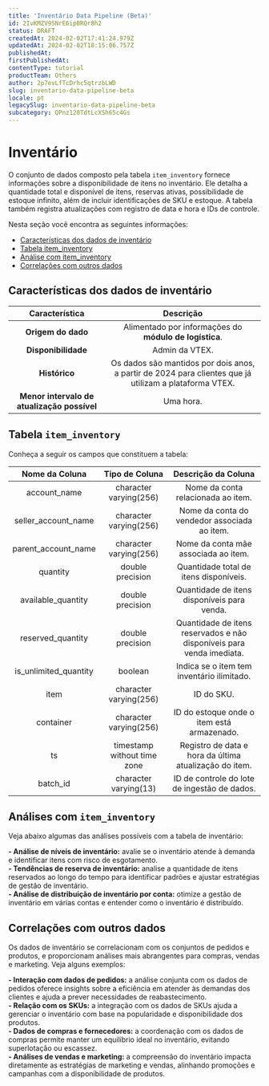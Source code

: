 ```yaml
---
title: 'Inventário Data Pipeline (Beta)'
id: 2IvKMZV9SNrE6ipBRQr8h2
status: DRAFT
createdAt: 2024-02-02T17:41:24.979Z
updatedAt: 2024-02-02T18:15:06.757Z
publishedAt: 
firstPublishedAt: 
contentType: tutorial
productTeam: Others
author: 2p7evLfTcDrhc5qtrzbLWD
slug: inventario-data-pipeline-beta
locale: pt
legacySlug: inventario-data-pipeline-beta
subcategory: QPnz120TdtLcXSh65c4Gs
---
```


# Inventário

O conjunto de dados composto pela tabela `item_inventory` fornece informações sobre a disponibilidade de itens no inventário. Ele detalha a quantidade total e disponível de itens, reservas ativas, possibilidade de estoque infinito, além de incluir identificações de SKU e estoque. A tabela também registra atualizações com registro de data e hora e IDs de controle.

Nesta seção você encontra as seguintes informações:

- [Características dos dados de inventário](#caracteristicas-dos-dados-de-inventario)
- [Tabela item_inventory](#tabela-item-inventory)
- [Análise com item_inventory](#analises-com-item-inventory)
- [Correlações com outros dados](#correlacoes-com-outros-dados)

## Características dos dados de inventário

| **Característica** | **Descrição** |
|:---:|:---:|
| **Origem do dado** | Alimentado por informações do **módulo de logística**. |
| **Disponibilidade** | Admin da VTEX. |
| **Histórico** | Os dados são mantidos por dois anos, a partir de 2024 para clientes que já utilizam a plataforma VTEX. |
| **Menor intervalo de atualização possível** | Uma hora. |

## Tabela `item_inventory`

Conheça a seguir os campos que constituem a tabela:  

| **Nome da Coluna** | **Tipo de Coluna** | **Descrição da Coluna** |
|:---:|:---:|:---:|
| account_name | character varying(256) | Nome da conta relacionada ao item. |
| seller_account_name | character varying(256) | Nome da conta do vendedor associada ao item. |
| parent_account_name | character varying(256) | Nome da conta mãe associada ao item. |
| quantity | double precision | Quantidade total de itens disponíveis. |
| available_quantity | double precision | Quantidade de itens disponíveis para venda. |
| reserved_quantity | double precision | Quantidade de itens reservados e não disponíveis para venda imediata. |
| is_unlimited_quantity | boolean | Indica se o item tem inventário ilimitado. |
| item | character varying(256) | ID do SKU. |
| container | character varying(256) | ID do estoque onde o item está armazenado. |
| ts | timestamp without time zone | Registro de data e hora da última atualização do item. |
| batch_id | character varying(13) | ID de controle do lote de ingestão de dados. |

## Análises com `item_inventory`

Veja abaixo algumas das análises possíveis com a tabela de inventário:

**- Análise de níveis de inventário:** avalie se o inventário atende à demanda e identificar itens com risco de esgotamento.  
**- Tendências de reserva de inventário:** analise a quantidade de itens reservados ao longo do tempo para identificar padrões e ajustar estratégias de gestão de inventário.  
**- Análise de distribuição de inventário por conta:** otimize a gestão de inventário em várias contas e entender como o inventário é distribuído.  

## Correlações com outros dados

Os dados de inventário se correlacionam com os conjuntos de pedidos e produtos, e proporcionam análises mais abrangentes para compras, vendas e marketing. Veja alguns exemplos:  

**- Interação com dados de pedidos:** a análise conjunta com os dados de pedidos oferece insights sobre a eficiência em atender às demandas dos clientes e ajuda a prever necessidades de reabastecimento.  
**- Relação com os SKUs:** a integração com os dados de SKUs ajuda a gerenciar o inventário com base na popularidade e disponibilidade dos produtos.  
**- Dados de compras e fornecedores:** a coordenação com os dados de compras permite manter um equilíbrio ideal no inventário, evitando superlotação ou escassez.  
**- Análises de vendas e marketing:** a compreensão do inventário impacta diretamente as estratégias de marketing e vendas, alinhando promoções e campanhas com a disponibilidade de produtos.  

